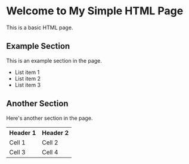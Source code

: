 <!DOCTYPE html>
<html>
<head>
  <title>My Simple HTML Page</title>
</head>
  <link rel="stylesheet" type="text/css" styles.css="styles.css">
<body>
  <h1>Welcome to My Simple HTML Page</h1>
  <p>This is a basic HTML page.</p>
  
  <h2>Example Section</h2>
  <p>This is an example section in the page.</p>
  
  <ul>
    <li>List item 1</li>
    <li>List item 2</li>
    <li>List item 3</li>
  </ul>
  
  <h2>Another Section</h2>
  <p>Here's another section in the page.</p>
  
  <table>
    <tr>
      <th>Header 1</th>
      <th>Header 2</th>
    </tr>
    <tr>
      <td>Cell 1</td>
      <td>Cell 2</td>
    </tr>
    <tr>
      <td>Cell 3</td>
      <td>Cell 4</td>
    </tr>
  </table>
</body>
</html>
